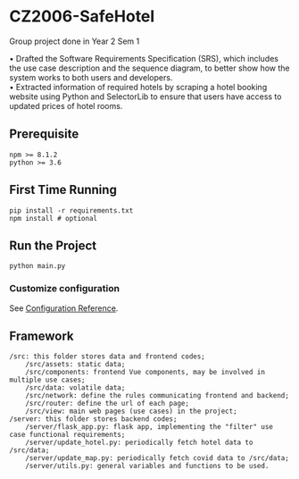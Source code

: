 # CZ2006-SafeHotel

Group project done in Year 2 Sem 1

• Drafted the Software Requirements Specification (SRS), which includes the use case description and the sequence diagram, to better show how the system works to both users and developers.  
• Extracted information of required hotels by scraping a hotel booking website using Python and SelectorLib to ensure that users have access to updated prices of hotel rooms.

## Prerequisite
```
npm >= 8.1.2
python >= 3.6
```

## First Time Running
```
pip install -r requirements.txt
npm install # optional
```

## Run the Project
```
python main.py
```

### Customize configuration
See [Configuration Reference](https://cli.vuejs.org/config/).

## Framework
```
/src: this folder stores data and frontend codes;
    /src/assets: static data;
    /src/components: frontend Vue components, may be involved in multiple use cases;
    /src/data: volatile data;
    /src/network: define the rules communicating frontend and backend;
    /src/router: define the url of each page;
    /src/view: main web pages (use cases) in the project;
/server: this folder stores backend codes;
    /server/flask_app.py: flask app, implementing the "filter" use case functional requirements;
    /server/update_hotel.py: periodically fetch hotel data to /src/data;
    /server/update_map.py: periodically fetch covid data to /src/data;
    /server/utils.py: general variables and functions to be used.
```
